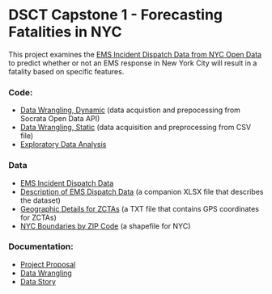 # DSCT Capstone 1 - Forecasting Fatalities in NYC

This project examines the [EMS Incident Dispatch Data from NYC Open Data](https://data.cityofnewyork.us/Public-Safety/EMS-Incident-Dispatch-Data/76xm-jjuj) to predict whether or not an EMS response in New York City will result in a fatality based on specific features.



### Code:
- [Data Wrangling, Dynamic](code/CP1-01_Data_Wrangling-api.ipynb) (data acquistion and prepocessing from Socrata Open Data API)
- [Data Wrangling, Static](code/CP1-01_Data_Wrangling-csv.ipynb) (data acquisition and preprocessing from CSV file)
- [Exploratory Data Analysis](code/CP1-02_EDA.ipynb)

### Data
- [EMS Incident Dispatch Data](https://data.cityofnewyork.us/api/views/76xm-jjuj/rows.csv?accessType=DOWNLOAD)
- [Description of EMS Dispatch Data](data/EMS_incident_dispatch_data_description.xlsx) (a companion XLSX file that describes the dataset)
- [Geographic Details for ZCTAs](data/2019_Gaz_zcta_national.txt) (a TXT file that contains GPS coordinates for ZCTAs)
- [NYC Boundaries by ZIP Code](data/ZIP_CODE_040114.shp) (a shapefile for NYC)

### Documentation:
- [Project Proposal](docs/DSCT_Capstone_1_Proposal.pdf)
- [Data Wrangling](docs/DSCT_Capstone_1_Data_Wrangling.pdf)
- [Data Story](docs/DSCT_Capstone_1_Data_Story.pdf)
